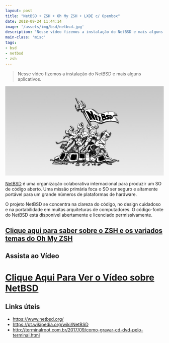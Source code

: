 ```yaml
---
layout: post
title: "NetBSD + ZSH + Oh My ZSH + LXDE c/ Openbox"
date: 2018-09-24 11:44:14
image: '/assets/img/bsd/netbsd.jpg'
description: 'Nesse vídeo fizemos a instalação do NetBSD e mais alguns aplicativos.'
main-class: 'misc'
tags:
- bsd
- netbsd
- zsh
---
```


> Nesse vídeo fizemos a instalação do NetBSD e mais alguns aplicativos.

![NetBSD](/assets/img/bsd/netbsd.jpg "NetBSD")

[NetBSD](https://www.netbsd.org/) é uma organização colaborativa internacional para produzir um SO de código aberto. Uma missão primária foca o SO ser seguro e altamente portável para um grande números de plataformas de hardware.

O projeto NetBSD se concentra na clareza do código, no design cuidadoso e na portabilidade em muitas arquiteturas de computadores. O código-fonte do NetBSD está disponível abertamente e licenciado permissivamente.

## [Clique aqui para saber sobre o ZSH e os variados temas do Oh My ZSH](http://terminalroot.com.br/2018/02/como-instalar-e-usar-o-shell-zsh-e-o-oh-my-zsh.html)

## Assista ao Vídeo
# [Clique Aqui Para Ver o Vídeo sobre NetBSD](https://www.youtube.com/watch?v=OWiokP4ZUek)

## Links úteis
+ <https://www.netbsd.org/>
+ <https://pt.wikipedia.org/wiki/NetBSD>
+ <http://terminalroot.com.br/2017/09/como-gravar-cd-dvd-pelo-terminal.html>

<script async src="https://pagead2.googlesyndication.com/pagead/js/adsbygoogle.js"></script>

<!-- Informat -->
<ins class="adsbygoogle"
 style="display:block"
 data-ad-client="ca-pub-2838251107855362"
 data-ad-slot="2327980059"
 data-ad-format="auto"
 data-full-width-responsive="true"></ins>

<script>
(adsbygoogle = window.adsbygoogle || []).push({});
</script>

